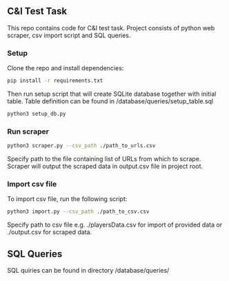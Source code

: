 ## C&I Test Task

This repo contains code for C&I test task. Project consists of python web scraper, csv import script and SQL queries.

### Setup

Clone the repo and install dependencies:

```bash
pip install -r requirements.txt
```

Then run setup script that will create SQLite database together with initial table. Table definition can be found in /database/queries/setup_table.sql

```bash
python3 setup_db.py
```

### Run scraper

```bash
python3 scraper.py --csv_path ./path_to_urls.csv
```

Specify path to the file containing list of URLs from which to scrape. Scraper will output the scraped data in output.csv file in project root.

### Import csv file

To import csv file, run the following script:

```bash
python3 import.py --csv_path ./path_to_csv.csv
```

Specify path to csv file e.g. ./playersData.csv for import of provided data or ./output.csv for scraped data.

## SQL Queries

SQL quiries can be found in directory /database/queries/
